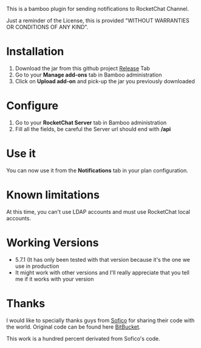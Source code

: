 This is a bamboo plugin for sending notifications to RocketChat Channel.

Just a reminder of the License, this is provided "WITHOUT WARRANTIES OR CONDITIONS OF ANY KIND".

# Installation
1. Download the jar from this github project [Release](https://github.com/imclem/Bamboo-RocketChat/releases) Tab
2. Go to your **Manage add-ons** tab in Bamboo administration
3. Click on **Upload add-on** and pick-up the jar you previously downloaded

# Configure
1. Go to your **RocketChat Server** tab in Bamboo administration
2. Fill all the fields, be careful the Server url should end with **/api**

# Use it
You can now use it from the **Notifications** tab in your plan configuration.

# Known limitations
At this time, you can't use LDAP accounts and must use RocketChat local accounts.

# Working Versions
- 5.7.1 (It has only been tested with that version because it's the one we use in production
- It might work with other versions and I'll really appreciate that you tell me if it works with your version

# Thanks
I would like to specially thanks guys from [Sofico](http://www.sofico.be) for sharing their code with the world. Original code can be found here [BitBucket](https://bitbucket.org/sofico/bamboo-sametime-plugin).

This work is a hundred percent derivated from Sofico's code.
